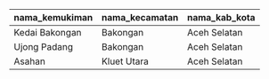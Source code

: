 |nama_kemukiman|nama_kecamatan|nama_kab_kota|
|--------------|--------------|-------------|
|Kedai Bakongan|Bakongan      |Aceh Selatan |
|Ujong Padang  |Bakongan      |Aceh Selatan |
|Asahan        |Kluet Utara   |Aceh Selatan |
